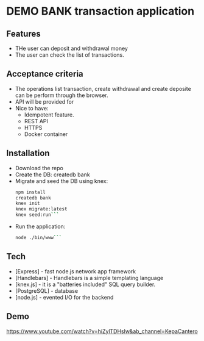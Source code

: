 # DEMO BANK transaction application

## Features
- THe user can deposit and withdrawal money
- The user can check the list of transactions. 

## Acceptance criteria
- The operations list transaction, create withdrawal and create deposite can be perform through the browser. 
- API will be provided for
- Nice to have:
    - Idempotent feature. 
    -   REST API
    -   HTTPS
    - Docker container

## Installation
- Download the repo
- Create the DB: createdb bank
- Migrate and seed the DB using knex:
    ```sh
    npm install
    createdb bank
    knex init
    knex migrate:latest
    knex seed:run```
- Run the application: 
     ```sh
    node ./bin/www```
## Tech

- [Express] - fast node.js network app framework
- [Handlebars] - Handlebars is a simple templating language
- [knex.js] -  it is a "batteries included" SQL query builder.
- [PostgreSQL] - database
- [node.js] - evented I/O for the backend

## Demo
https://www.youtube.com/watch?v=hiZylTDHslw&ab_channel=KepaCantero
